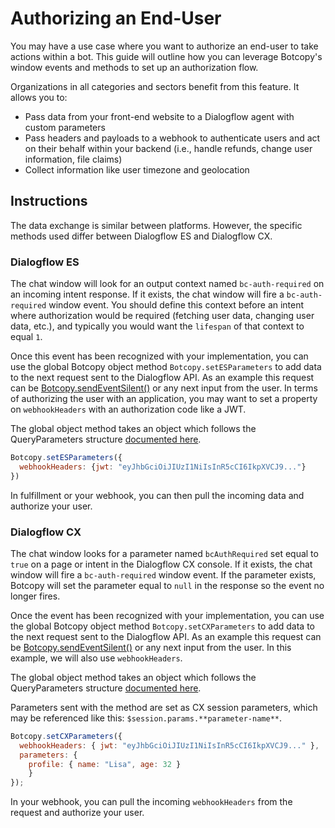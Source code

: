 # Authorizing an End-User
You may have a use case where you want to authorize an end-user to take actions within a bot. This guide will outline how you can leverage Botcopy's window events and methods to set up an authorization flow.

Organizations in all categories and sectors benefit from this feature. It allows you to:
- Pass data from your front-end website to a Dialogflow agent with custom parameters
- Pass headers and payloads to a webhook to authenticate users and act on their behalf within your backend (i.e., handle refunds, change user information, file claims)
- Collect information like user timezone and geolocation

## Instructions
The data exchange is similar between platforms. However, the specific methods used differ between Dialogflow ES and Dialogflow CX.

### Dialogflow ES
The chat window will look for an output context named `bc-auth-required` on an incoming intent response. If it exists, the chat window will fire a `bc-auth-required` window event. You should define this context before an intent where authorization would be required (fetching user data, changing user data, etc.), and typically you would want the `lifespan` of that context to equal `1`.

Once this event has been recognized with your implementation, you can use the global Botcopy object method `Botcopy.setESParameters` to add data to the next request sent to the Dialogflow API. As an example this request can be [Botcopy.sendEventSilent()](window/methods?id=send-silent-event) or any next input from the user. In terms of authorizing the user with an application, you may want to set a property on `webhookHeaders` with an authorization code like a JWT.

The global object method takes an object which follows the QueryParameters structure [documented here](https://cloud.google.com/dialogflow/es/docs/reference/rest/v2/QueryParameters).

```js
Botcopy.setESParameters({
  webhookHeaders: {jwt: "eyJhbGciOiJIUzI1NiIsInR5cCI6IkpXVCJ9..."}
})
```

In fulfillment or your webhook, you can then pull the incoming data and authorize your user.

### Dialogflow CX
The chat window looks for a parameter named `bcAuthRequired` set equal to `true` on a page or intent in the Dialogflow CX console. If it exists, the chat window will fire a `bc-auth-required` window event. If the parameter exists, Botcopy will set the parameter equal to `null` in the response so the event no longer fires.

Once the event has been recognized with your implementation, you can use the global Botcopy object method `Botcopy.setCXParameters` to add data to the next request sent to the Dialogflow API. As an example this request can be [Botcopy.sendEventSilent()](window/methods?id=send-silent-event) or any next input from the user. In this example, we will also use `webhookHeaders`.

The global object method takes an object which follows the QueryParameters structure [documented here](https://googleapis.dev/nodejs/dialogflow-cx/latest/google.cloud.dialogflow.cx.v3beta1.IQueryParameters.html).

Parameters sent with the method are set as CX session parameters, which may be referenced like this: `$session.params.**parameter-name**`. 

```js
Botcopy.setCXParameters({
  webhookHeaders: { jwt: "eyJhbGciOiJIUzI1NiIsInR5cCI6IkpXVCJ9..." },
  parameters: {
    profile: { name: "Lisa", age: 32 } 
    }
});
```

In your webhook, you can pull the incoming `webhookHeaders` from the request and authorize your user.
